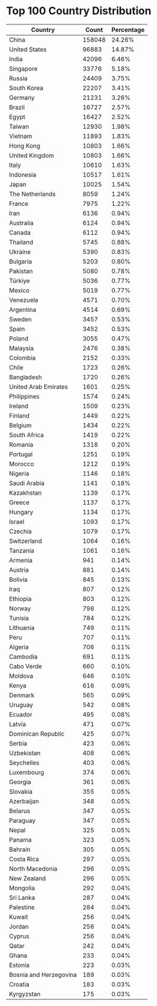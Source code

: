 # Top 100 Country Distribution
| Country | Count | Percentage |
|----|----|----|
| China | 158048 | 24.26% |
| United States | 96883 | 14.87% |
| India | 42096 | 6.46% |
| Singapore | 33776 | 5.18% |
| Russia | 24409 | 3.75% |
| South Korea | 22207 | 3.41% |
| Germany | 21231 | 3.26% |
| Brazil | 16727 | 2.57% |
| Egypt | 16427 | 2.52% |
| Taiwan | 12930 | 1.98% |
| Vietnam | 11893 | 1.83% |
| Hong Kong | 10803 | 1.66% |
| United Kingdom | 10803 | 1.66% |
| Italy | 10610 | 1.63% |
| Indonesia | 10517 | 1.61% |
| Japan | 10025 | 1.54% |
| The Netherlands | 8059 | 1.24% |
| France | 7975 | 1.22% |
| Iran | 6136 | 0.94% |
| Australia | 6124 | 0.94% |
| Canada | 6112 | 0.94% |
| Thailand | 5745 | 0.88% |
| Ukraine | 5390 | 0.83% |
| Bulgaria | 5203 | 0.80% |
| Pakistan | 5080 | 0.78% |
| Türkiye | 5036 | 0.77% |
| Mexico | 5019 | 0.77% |
| Venezuela | 4571 | 0.70% |
| Argentina | 4514 | 0.69% |
| Sweden | 3457 | 0.53% |
| Spain | 3452 | 0.53% |
| Poland | 3055 | 0.47% |
| Malaysia | 2476 | 0.38% |
| Colombia | 2152 | 0.33% |
| Chile | 1723 | 0.26% |
| Bangladesh | 1720 | 0.26% |
| United Arab Emirates | 1601 | 0.25% |
| Philippines | 1574 | 0.24% |
| Ireland | 1509 | 0.23% |
| Finland | 1449 | 0.22% |
| Belgium | 1434 | 0.22% |
| South Africa | 1419 | 0.22% |
| Romania | 1318 | 0.20% |
| Portugal | 1251 | 0.19% |
| Morocco | 1212 | 0.19% |
| Nigeria | 1146 | 0.18% |
| Saudi Arabia | 1141 | 0.18% |
| Kazakhstan | 1139 | 0.17% |
| Greece | 1137 | 0.17% |
| Hungary | 1134 | 0.17% |
| Israel | 1093 | 0.17% |
| Czechia | 1079 | 0.17% |
| Switzerland | 1064 | 0.16% |
| Tanzania | 1061 | 0.16% |
| Armenia | 941 | 0.14% |
| Austria | 881 | 0.14% |
| Bolivia | 845 | 0.13% |
| Iraq | 807 | 0.12% |
| Ethiopia | 803 | 0.12% |
| Norway | 798 | 0.12% |
| Tunisia | 784 | 0.12% |
| Lithuania | 749 | 0.11% |
| Peru | 707 | 0.11% |
| Algeria | 706 | 0.11% |
| Cambodia | 691 | 0.11% |
| Cabo Verde | 660 | 0.10% |
| Moldova | 646 | 0.10% |
| Kenya | 616 | 0.09% |
| Denmark | 565 | 0.09% |
| Uruguay | 542 | 0.08% |
| Ecuador | 495 | 0.08% |
| Latvia | 471 | 0.07% |
| Dominican Republic | 425 | 0.07% |
| Serbia | 423 | 0.06% |
| Uzbekistan | 408 | 0.06% |
| Seychelles | 403 | 0.06% |
| Luxembourg | 374 | 0.06% |
| Georgia | 361 | 0.06% |
| Slovakia | 355 | 0.05% |
| Azerbaijan | 348 | 0.05% |
| Belarus | 347 | 0.05% |
| Paraguay | 347 | 0.05% |
| Nepal | 325 | 0.05% |
| Panama | 323 | 0.05% |
| Bahrain | 305 | 0.05% |
| Costa Rica | 297 | 0.05% |
| North Macedonia | 296 | 0.05% |
| New Zealand | 296 | 0.05% |
| Mongolia | 292 | 0.04% |
| Sri Lanka | 287 | 0.04% |
| Palestine | 284 | 0.04% |
| Kuwait | 256 | 0.04% |
| Jordan | 256 | 0.04% |
| Cyprus | 256 | 0.04% |
| Qatar | 242 | 0.04% |
| Ghana | 233 | 0.04% |
| Estonia | 223 | 0.03% |
| Bosnia and Herzegovina | 189 | 0.03% |
| Croatia | 183 | 0.03% |
| Kyrgyzstan | 175 | 0.03% |
